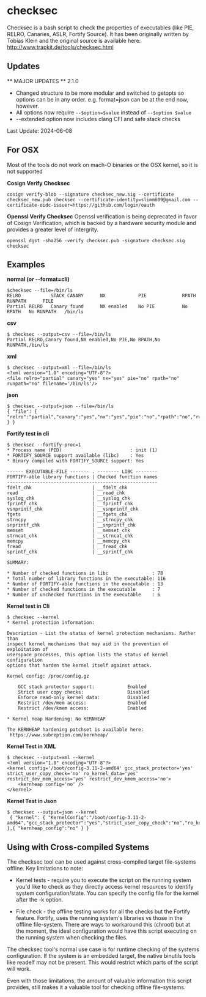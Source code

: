 checksec
========

Checksec is a bash script to check the properties of executables (like PIE, RELRO, Canaries, ASLR, Fortify Source).
It has been originally written by Tobias Klein and the original source is available here: http://www.trapkit.de/tools/checksec.html

Updates
-------
  ** MAJOR UPDATES ** 2.1.0
   - Changed structure to be more modular and switched to getopts so options can be in any order.   e.g. format=json can be at the end now, however.
   - All options now require `--$option=$value` instead of `--$option $value`
   - --extended option now includes clang CFI and safe stack checks

   Last Update: 2024-06-08

For OSX
-------
 Most of the tools do not work on mach-O binaries or the OSX kernel, so it is not supported

**Cosign Verify Checksec**

`cosign verify-blob --signature checksec_new.sig --certificate checksec_new.pub checksec --certificate-identity=slimm609@gmail.com --certificate-oidc-issuer=https://github.com/login/oauth`

**Openssl Verify Checksec**
Openssl verification is being deprecated in favor of Cosign Verification, which is backed by a hardware security module and provides a greater level of intergrity.

`openssl dgst -sha256 -verify checksec.pub -signature checksec.sig checksec`

Examples
--------

**normal (or --format=cli)**

    $checksec --file=/bin/ls
    RELRO           STACK CANARY      NX            PIE             RPATH      RUNPATH      FILE
    Partial RELRO   Canary found      NX enabled    No PIE          No RPATH   No RUNPATH   /bin/ls

**csv**

    $ checksec --output=csv --file=/bin/ls
    Partial RELRO,Canary found,NX enabled,No PIE,No RPATH,No RUNPATH,/bin/ls

**xml**

    $ checksec --output=xml --file=/bin/ls
    <?xml version="1.0" encoding="UTF-8"?>
    <file relro="partial" canary="yes" nx="yes" pie="no" rpath="no" runpath="no" filename='/bin/ls'/>

**json**

    $ checksec --output=json --file=/bin/ls
    { "file": { "relro":"partial","canary":"yes","nx":"yes","pie":"no","rpath":"no","runpath":"no","filename":"/bin/ls" } }

**Fortify test in cli**

    $ checksec --fortify-proc=1
    * Process name (PID)                         : init (1)
    * FORTIFY_SOURCE support available (libc)    : Yes
    * Binary compiled with FORTIFY_SOURCE support: Yes

    ------ EXECUTABLE-FILE ------- . -------- LIBC --------
    FORTIFY-able library functions | Checked function names
    -------------------------------------------------------
    fdelt_chk                      | __fdelt_chk
    read                           | __read_chk
    syslog_chk                     | __syslog_chk
    fprintf_chk                    | __fprintf_chk
    vsnprintf_chk                  | __vsnprintf_chk
    fgets                          | __fgets_chk
    strncpy                        | __strncpy_chk
    snprintf_chk                   | __snprintf_chk
    memset                         | __memset_chk
    strncat_chk                    | __strncat_chk
    memcpy                         | __memcpy_chk
    fread                          | __fread_chk
    sprintf_chk                    | __sprintf_chk

    SUMMARY:

    * Number of checked functions in libc                : 78
    * Total number of library functions in the executable: 116
    * Number of FORTIFY-able functions in the executable : 13
    * Number of checked functions in the executable      : 7
    * Number of unchecked functions in the executable    : 6


**Kernel test in Cli**

    $ checksec --kernel
    * Kernel protection information:

    Description - List the status of kernel protection mechanisms. Rather than
    inspect kernel mechanisms that may aid in the prevention of exploitation of
    userspace processes, this option lists the status of kernel configuration
    options that harden the kernel itself against attack.

    Kernel config: /proc/config.gz

        GCC stack protector support:            Enabled
        Strict user copy checks:                Disabled
        Enforce read-only kernel data:          Disabled
        Restrict /dev/mem access:               Enabled
        Restrict /dev/kmem access:              Enabled

    * Kernel Heap Hardening: No KERNHEAP

    The KERNHEAP hardening patchset is available here:
     https://www.subreption.com/kernheap/


**Kernel Test in XML**

    $ checksec --output=xml --kernel
    <?xml version="1.0" encoding="UTF-8"?>
    <kernel config='/boot/config-3.11-2-amd64' gcc_stack_protector='yes' strict_user_copy_check='no' ro_kernel_data='yes' restrict_dev_mem_access='yes' restrict_dev_kmem_access='no'>
        <kernheap config='no' />
    </kernel>

**Kernel Test in Json**

    $ checksec --output=json --kernel
     { "kernel": { "KernelConfig":"/boot/config-3.11-2-amd64","gcc_stack_protector":"yes","strict_user_copy_check":"no","ro_kernel_data":"yes","restrict_dev_mem_access":"yes","restrict_dev_kmem_access":"no" },{ "kernheap_config":"no" } }

Using with Cross-compiled Systems
---------------------------------------
The checksec tool can be used against cross-compiled target file-systems offline.  Key limitations to note:
* Kernel tests - require you to execute the script on the running system you'd like to check as they directly access kernel resources to identify system configuration/state. You can specify the config file for the kernel after the -k option.

* File check -  the offline testing works for all the checks but the Fortify feature.  Fortify, uses the running system's libraries vs those in the offline file-system. There are ways to workaround this (chroot) but at the moment, the ideal configuration would have this script executing on the running system when checking the files.

The checksec tool's normal use case is for runtime checking of the systems configuration.  If the system is an embedded target, the native binutils tools like readelf may not be present.  This would restrict which parts of the script will work.

Even with those limitations, the amount of valuable information this script provides, still makes it a valuable tool for checking offline file-systems.
